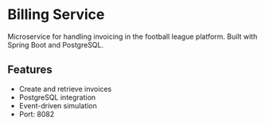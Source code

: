 # Billing Service

Microservice for handling invoicing in the football league platform. Built with Spring Boot and PostgreSQL.

## Features

- Create and retrieve invoices
- PostgreSQL integration
- Event-driven simulation
- Port: 8082

